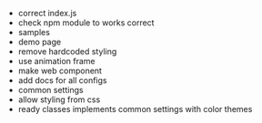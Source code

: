 - correct index.js
- check npm module to works correct
- samples
- demo page
- remove hardcoded styling
- use animation frame
- make web component
- add docs for all configs
- common settings
- allow styling from css
- ready classes implements common settings with color themes